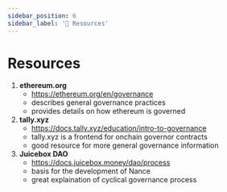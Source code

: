 ```yaml
---
sidebar_position: 6
sidebar_label: '📌 Resources'
---
```


# Resources

1. **ethereum.org**
    * https://ethereum.org/en/governance
    * describes general governance practices
    * provides details on how ethereum is governed
2. **tally.xyz**
    * https://docs.tally.xyz/education/intro-to-governance
    * tally.xyz is a frontend for onchain governor contracts
    * good resource for more general governance information
3. **Juicebox DAO**
    * https://docs.juicebox.money/dao/process
    * basis for the development of Nance
    * great explaination of cyclical governance process